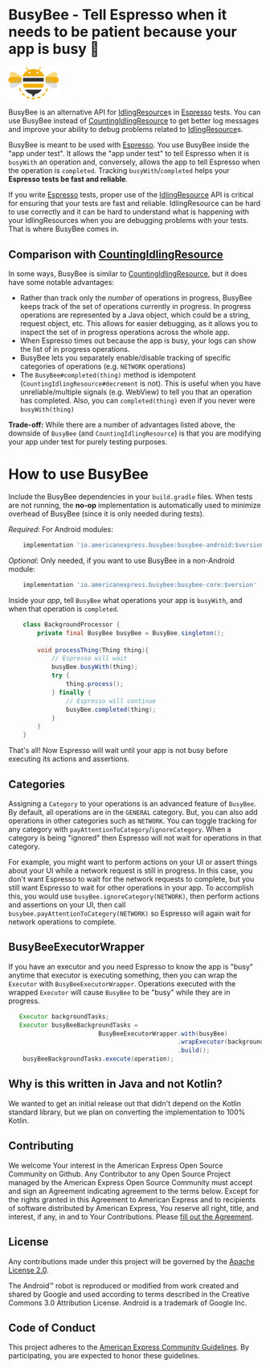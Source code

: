 # BusyBee - Tell Espresso when it needs to be patient because your app is busy 🐝

<img src="images/busybee.png" width=100>

BusyBee is an alternative API for [IdlingResource][]s in [Espresso][] tests. You can use BusyBee instead of
[CountingIdlingResource][] to get better log messages and improve your ability to debug problems related to
[IdlingResource][]s.

BusyBee is meant to be used with [Espresso][]. You use BusyBee inside the "app under test". It allows the "app under
test" to tell Espresso when it is `busyWith` an operation and, conversely, allows the app to tell Espresso when the
operation is `completed`. Tracking `busyWith`/`completed` helps your **Espresso tests be fast and reliable**.

If you write [Espresso][] tests, proper use of the [IdlingResource][] API is critical for ensuring that your tests are
fast and reliable. IdlingResource can be hard to use correctly and it can be hard to understand what is happening with
your IdlingResources when you are debugging problems with your tests. That is where BusyBee comes in.

## Comparison with [CountingIdlingResource][]

In some ways, BusyBee is similar to [CountingIdlingResource][], but it does have some notable advantages:

- Rather than track only the _number_ of operations in progress, BusyBee keeps track of the set of operations currently
  in progress. In progress operations are represented by a Java object, which could be a string, request object, etc.
  This allows for easier debugging, as it allows you to inspect the set of in progress operations across the whole app.
- When Espresso times out because the app is busy, your logs can show the list of in progress operations.
- BusyBee lets you separately enable/disable tracking of specific categories of operations (e.g. `NETWORK` operations)
- The `BusyBee#completed(thing)` method is idempotent (`CountingIdlingResource#decrement` is not). This is useful when
  you have unreliable/multiple signals (e.g. WebView) to tell you that an operation has completed. Also, you can
  `completed(thing)` even if you never were `busyWith(thing)`

**Trade-off:** While there are a number of advantages listed above, the downside of `BusyBee` (and
`CountingIdlingResource`) is that you are modifying your app under test for purely testing purposes.

# How to use BusyBee

Include the BusyBee dependencies in your `build.gradle` files. When tests are not running, the **no-op** implementation
is automatically used to minimize overhead of BusyBee (since it is only needed during tests).

_Required_: For Android modules:

```gradle
    implementation 'io.americanexpress.busybee:busybee-android:$version'
```

_Optional_: Only needed, if you want to use BusyBee in a non-Android module:

```gradle
    implementation 'io.americanexpress.busybee:busybee-core:$version'
```

Inside your _app_, tell `BusyBee` what operations your app is `busyWith`, and when that operation is `completed`.

```java
    class BackgroundProcessor {
        private final BusyBee busyBee = BusyBee.singleton();

        void processThing(Thing thing){
            // Espresso will wait
            busyBee.busyWith(thing);
            try {
                thing.process();
            } finally {
                // Espresso will continue
                busyBee.completed(thing);
            }
        }
    }
```

That's all! Now Espresso will wait until your app is not busy before executing its actions and assertions.

## Categories

Assigning a `Category` to your operations is an advanced feature of `BusyBee`. By default, all operations are in the
`GENERAL` category. But, you can also add operations in other categories such as `NETWORK`. You can toggle tracking for
any category with `payAttentionToCategory`/`ignoreCategory`. When a category is being "ignored" then Espresso will not
wait for operations in that category.

For example, you might want to perform actions on your UI or assert things about your UI while a network request is
still in progress. In this case, you don't want Espresso to wait for the network requests to complete, but you still
want Espresso to wait for other operations in your app. To accomplish this, you would use
`busyBee.ignoreCategory(NETWORK)`, then perform actions and assertions on your UI, then call
`busybee.payAttentionToCategory(NETWORK)` so Espresso will again wait for network operations to complete.

## BusyBeeExecutorWrapper

If you have an executor and you need Espresso to know the app is "busy" anytime that executor is executing something,
then you can wrap the `Executor` with `BusyBeeExecutorWrapper`. Operations executed with the wrapped `Executor` will
cause `BusyBee` to be "busy" while they are in progress.

```java
   Executor backgroundTasks;
   Executor busyBeeBackgroundTasks =
                         BusyBeeExecutorWrapper.with(busyBee)
                                               .wrapExecutor(backgroundTasks)
                                               .build();
    busyBeeBackgroundTasks.execute(operation);
```

## Why is this written in Java and not Kotlin?

We wanted to get an initial release out that didn't depend on the Kotlin standard library, but we plan on converting the
implementation to 100% Kotlin.

## Contributing

We welcome Your interest in the American Express Open Source Community on Github. Any Contributor to any Open Source
Project managed by the American Express Open Source Community must accept and sign an Agreement indicating agreement to
the terms below. Except for the rights granted in this Agreement to American Express and to recipients of software
distributed by American Express, You reserve all right, title, and interest, if any, in and to Your Contributions.
Please [fill out the Agreement][].

## License

Any contributions made under this project will be governed by the [Apache License 2.0][].

The Android™ robot is reproduced or modified from work created and shared by Google and used according to terms
described in the Creative Commons 3.0 Attribution License. Android is a trademark of Google Inc.

## Code of Conduct

This project adheres to the [American Express Community Guidelines][]. By participating, you are expected to honor these
guidelines.

[espresso]: https://developer.android.com/training/testing/espresso
[idlingresource]: https://developer.android.com/reference/androidx/test/espresso/IdlingResource
[countingidlingresource]: https://developer.android.com/reference/androidx/test/espresso/idling/CountingIdlingResource
[fill out the agreement]: https://cla-assistant.io/americanexpress/busybee
[apache license 2.0]: https://github.com/americanexpress/busybee/blob/master/LICENSE.txt
[american express community guidelines]: https://github.com/americanexpress/busybee/blob/master/CODE_OF_CONDUCT.md
